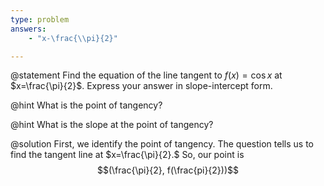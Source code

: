 ```yaml
---
type: problem
answers:
	- "x-\frac{\\pi}{2}"

---
```


@statement
Find the equation of the line tangent to $f(x) = \cos x$ at $x=\frac{\pi}{2}$. Express your answer in slope-intercept form.

@hint
What is the point of tangency?

@hint
What is the  slope at the point of tangency?

@solution
First, we identify the point of tangency. The question tells us to find the tangent line at $x=\frac{\pi}{2}.$ 
So, our point is $$(\frac{\pi}{2}, f(\frac{pi}{2}))$$
<!--stackedit_data:
eyJoaXN0b3J5IjpbLTc0OTUxNTQ3MSwtMjAxMjM1MzI4OSw3MD
cwNzkwMDRdfQ==
-->